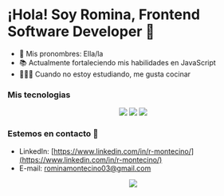 # ¡Hola! Soy Romina, Frontend Software Developer 👋

- 🌿 Mis pronombres: Ella/la
- 📚 Actualmente fortaleciendo mis habilidades en JavaScript
- 🧗🏼‍♀️ Cuando no estoy estudiando, me gusta cocinar

### Mis tecnologias

<div align="center">
     <img src="https://img.shields.io/badge/JavaScript-F7DF1E?style=for-the-badge&logo=javascript&logoColor=black" />
    <img src="https://img.shields.io/badge/HTML5-E34F26?style=for-the-badge&logo=html5&logoColor=white" />
    <img src="https://img.shields.io/badge/CSS3-1572B6?style=for-the-badge&logo=css3&logoColor=white" />
</div>


### Estemos en contacto 📲

- LinkedIn: [https://www.linkedin.com/in/r-montecino/](https://www.linkedin.com/in/r-montecino/)
- E-mail: rominamontecino03@gmail.com

<div align="center">
    <img src="https://forthebadge.com/images/badges/built-with-love.svg" />
</div>
